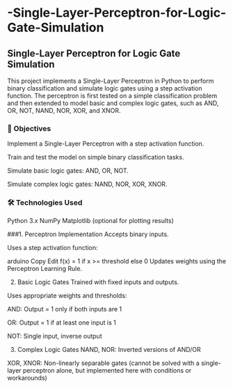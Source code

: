 # -Single-Layer-Perceptron-for-Logic-Gate-Simulation

## Single-Layer Perceptron for Logic Gate Simulation
This project implements a Single-Layer Perceptron in Python to perform binary classification and simulate logic gates using a step activation function. The perceptron is first tested on a simple classification problem and then extended to model basic and complex logic gates, such as AND, OR, NOT, NAND, NOR, XOR, and XNOR.


### 📌 Objectives
Implement a Single-Layer Perceptron with a step activation function.

Train and test the model on simple binary classification tasks.

Simulate basic logic gates: AND, OR, NOT.

Simulate complex logic gates: NAND, NOR, XOR, XNOR.

### 🛠️ Technologies Used
Python 3.x
NumPy
Matplotlib (optional for plotting results)

###1. Perceptron Implementation
Accepts binary inputs.

Uses a step activation function:

arduino
Copy
Edit
f(x) = 1 if x >= threshold else 0
Updates weights using the Perceptron Learning Rule.

2. Basic Logic Gates
Trained with fixed inputs and outputs.

Uses appropriate weights and thresholds:

AND: Output = 1 only if both inputs are 1

OR: Output = 1 if at least one input is 1

NOT: Single input, inverse output

3. Complex Logic Gates
NAND, NOR: Inverted versions of AND/OR

XOR, XNOR: Non-linearly separable gates (cannot be solved with a single-layer perceptron alone, but implemented here with conditions or workarounds)
